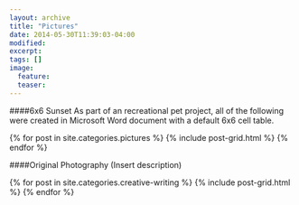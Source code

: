 ```yaml
---
layout: archive
title: "Pictures"
date: 2014-05-30T11:39:03-04:00
modified:
excerpt: 
tags: []
image:
  feature:
  teaser:
---
```

####6x6 Sunset
As part of an recreational pet project, all of the following were created in Microsoft Word document with a default 6x6 cell table.

<div class="tiles">
{% for post in site.categories.pictures %}
  {% include post-grid.html %}
{% endfor %}
</div><!-- /.tiles -->

####Original Photography
(Insert description)

<div class="tiles">
{% for post in site.categories.creative-writing %}
  {% include post-grid.html %}
{% endfor %}
</div><!-- /.tiles -->
